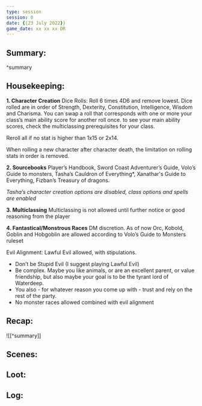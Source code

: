 ```yaml
---
type: session
session: 0
date: {{23 July 2022}}
game_date: xx xx xx DR
---
```




## Summary:

^summary
## Housekeeping:
**1. Character Creation**
Dice Rolls: Roll 6 times 4D6 and remove lowest. Dice rolled are in order of Strength, Dexterity, Constitution, Intelligence, Wisdom and Charisma. You can swap a roll that corresponds with one or more your class’s main ability score for another roll once. to see your main ability scores, check the multiclassing prerequisites for your class.

Reroll all if no stat is higher than 1x15 or 2x14.

When rolling a new character after character death, the limitation on rolling stats in order is removed.

**2. Sourcebooks** 
Player’s Handbook, Sword Coast Adventurer’s Guide, Volo’s Guide to monsters, Tasha’s Cauldron of Everything*, Xanathar's Guide to Everything, Fizban’s Treasury of dragons.

*Tasha’s character creation options are disabled, class options and spells are enabled*

**3. Multiclassing**
Multiclassing is not allowed until further notice or good reasoning from the player

**4. Fantastical/Monstrous Races**
DM discretion. As of now Orc, Kobold, Goblin and Hobgoblin are allowed according to Volo’s Guide to Monsters ruleset

Evil Alignment: Lawful Evil allowed, with stipulations.

- Don’t be Stupid Evil (I suggest playing Lawful Evil)
- Be complex. Maybe you like animals, or are an excellent parent, or value friendship, but also maybe your goal is to be the tyrant lord of Waterdeep.
-  You also - for whatever reason you come up with - trust and rely on the rest of the party.
- No monster races allowed combined with evil alignment
## Recap:
![[^summary]]
## Scenes:
## Loot:
## Log:


